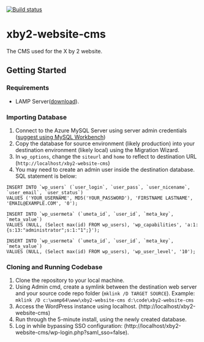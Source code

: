 [![Build status](https://dev.azure.com/xby2/website/_apis/build/status/website-cms-prod-CI)](https://dev.azure.com/xby2/website/_build/latest?definitionId=-1)

# xby2-website-cms

The CMS used for the X by 2 website.

## Getting Started

### Requirements

* LAMP Server([download](http://www.wampserver.com/en/)).

### Importing Database

1. Connect to the Azure MySQL Server using server admin credentials ([suggest using MySQL Workbench](https://www.mysql.com/products/workbench/))
1. Copy the database for source environment (likely production) into your destination environment (likely local) using the Migration Wizard.
1. In `wp_options`, change the `siteurl` and `home` to reflect to destination URL (`http://localhost/xby2-website-cms`)
1. You may need to create an admin user inside the destination database. SQL statement is below:

```
INSERT INTO `wp_users` (`user_login`, `user_pass`, `user_nicename`, `user_email`, `user_status`)
VALUES ('YOUR_USERNAME', MD5('YOUR_PASSWORD'), 'FIRSTNAME LASTNAME', 'EMAIL@EXAMPLE.COM', '0');

INSERT INTO `wp_usermeta` (`umeta_id`, `user_id`, `meta_key`, `meta_value`) 
VALUES (NULL, (Select max(id) FROM wp_users), 'wp_capabilities', 'a:1:{s:13:"administrator";s:1:"1";}');

INSERT INTO `wp_usermeta` (`umeta_id`, `user_id`, `meta_key`, `meta_value`) 
VALUES (NULL, (Select max(id) FROM wp_users), 'wp_user_level', '10');
```

### Cloning and Running Codebase

1. Clone the repository to your local machine.
1. Using Admin cmd, create a symlink between the destination web server and your source code repo folder (`mklink /D TARGET SOURCE`). Example: `mklink /D c:\wamp64\www\xby2-website-cms d:\code\xby2-website-cms`
1. Access the WordPress instance using localhost. (http://localhost/xby2-website-cms)
1. Run through the 5-minute install, using the newly created database.
1. Log in while bypassing SSO configuration: (http://localhost/xby2-website-cms/wp-login.php?saml_sso=false).
